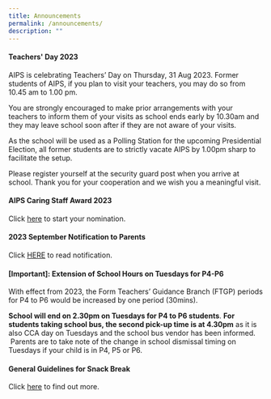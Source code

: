 ```yaml
---
title: Announcements
permalink: /announcements/
description: ""
---
```

#### Teachers' Day 2023
AIPS is celebrating Teachers’ Day on Thursday, 31 Aug 2023. Former students of AIPS, if you plan to visit your teachers, you may do so from 10.45 am to 1.00 pm.  

You are strongly encouraged to make prior arrangements with your teachers to inform them of your visits as school ends early by 10.30am and they may leave school soon after if they are not aware of your visits.  

As the school will be used as a Polling Station for the upcoming Presidential Election, all former students are to strictly vacate AIPS by 1.00pm sharp to facilitate the setup.  

Please register yourself at the security guard post when you arrive at school.  Thank you for your cooperation and we wish you a meaningful visit.


#### AIPS Caring Staff Award 2023

Click [here](/aipscaringstaffaward2023/) to start  your nomination.



#### 2023 September Notification to Parents

Click [HERE](/partners/resources-for-parents-students/SchoolNotificationstoparents/) to read notification.





#### [Important]: Extension of School Hours on Tuesdays for P4-P6


With effect from 2023, the Form Teachers’ Guidance Branch (FTGP) periods for P4 to P6 would be increased by one period (30mins). 

**School will end on 2.30pm on Tuesdays for P4 to P6 students**. **For students taking school bus, the second pick-up time is at 4.30pm** as it is also CCA day on Tuesdays and the school bus vendor has been informed.  Parents are to take note of the change in school dismissal timing on Tuesdays if your child is in P4, P5 or P6.


#### General Guidelines for Snack Break

Click [here](/partners/Students-and-Parents-Resources/generalguidelinesforsnackbreak/) to find out more.